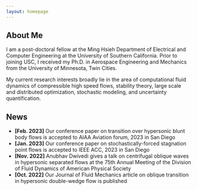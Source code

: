 ```yaml
---
layout: homepage
---
```


## About Me

I am a post-doctoral fellow at the Ming Hsieh Department of Electrical and Computer Engineering at the University of Southern California. Prior to joining USC, I received my Ph.D. in Aerospace Engineering and Mechanics from the University of Minnesota, Twin Cities.

My current research interests broadly lie in the area of computational fluid dynamics of compressible high speed flows, stability theory, large scale and distributed optimization, stochastic modeling, and uncertainty quantification. 

## News

- **[Feb. 2023]** Our conference paper on transition over hypersonic blunt body flows is accepted to AIAA Aviation forum, 2023 in San Diego
- **[Jan. 2023]** Our conference paper on stochastically-forced stagnation point flows is accepted to IEEE ACC, 2023 in San Diego
- **[Nov. 2022]** Anubhav Dwivedi gives a talk on centrifugal oblique waves in hypersonic separated flows at the 75th Annual Meeting of the Division of Fluid Dynamics of American Physical Society 
- **[Oct. 2022]** Our Journal of Fluid Mechanics article on oblique transition in hypersonic double-wedge flow is published


